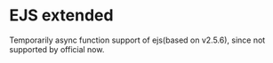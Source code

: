 # EJS extended

Temporarily async function support of ejs(based on v2.5.6), since not supported by official now.

